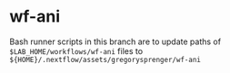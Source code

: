 # wf-ani

Bash runner scripts in this branch are to update paths of `$LAB_HOME/workflows/wf-ani` files to `${HOME}/.nextflow/assets/gregorysprenger/wf-ani`